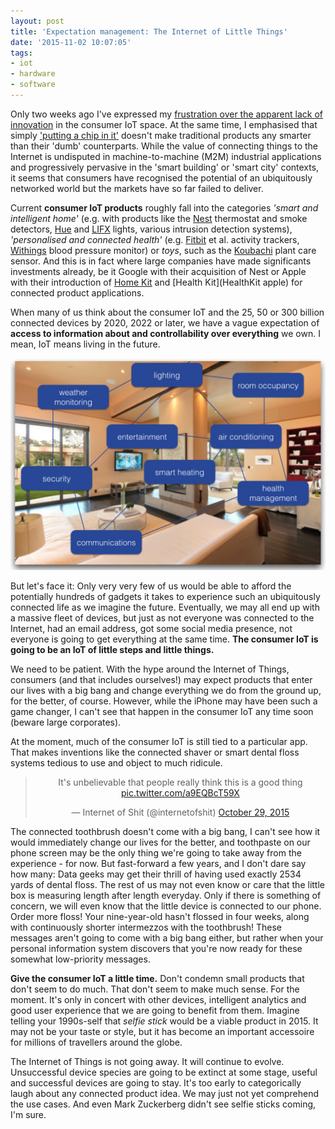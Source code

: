 ```yaml
---
layout: post
title: 'Expectation management: The Internet of Little Things'
date: '2015-11-02 10:07:05'
tags:
- iot
- hardware
- software
---
```


Only two weeks ago I've expressed my [frustration over the apparent lack of innovation](https://iot.ghost.io/where-are-the-consumer-iot-products/) in the consumer IoT space. At the same time, I emphasised that simply ['putting a chip in it'](http://weputachipinit.tumblr.com) doesn't make traditional products any smarter than their 'dumb' counterparts. While the value of connecting things to the Internet is undisputed in machine-to-machine (M2M) industrial applications and progressively pervasive in the 'smart building' or 'smart city' contexts, it seems that consumers have recognised the potential of an ubiquitously networked world but the markets have so far failed to deliver.

Current **consumer IoT products** roughly fall into the categories *'smart and intelligent home'* (e.g. with products like the [Nest](https://nest.com) thermostat and smoke detectors, [Hue](http://www2.meethue.com) and [LIFX](http://www.lifx.com) lights, various intrusion detection systems), *'personalised and connected health'* (e.g. [Fitbit](https://www.fitbit.com) et al. activity trackers, [Withings](https://www.withings.com) blood pressure monitor) or *toys*, such as the [Koubachi](http://www.koubachi.com) plant care sensor. And this is in fact where large companies have made significants investments already, be it Google with their acquisition of Nest or Apple with their introduction of [Home Kit](https://developer.apple.com/homekit/) and [Health Kit](HealthKit apple) for connected product applications.

When many of us think about the consumer IoT and the 25, 50 or 300 billion connected devices by 2020, 2022 or later, we have a vague expectation of **access to information about and controllability over everything** we own. I mean, IoT means living in the future.

![](/content/images/2015/11/consumer_IoT.jpg)

But let's face it: Only very very few of us would be able to afford the potentially hundreds of gadgets it takes to experience such an ubiquitously connected life as we imagine the future. Eventually, we may all end up with a massive fleet of devices, but just as not everyone was connected to the Internet, had an email address, got some social media presence, not everyone is going to get everything at the same time. **The consumer IoT is going to be an IoT of little steps and little things.**

We need to be patient. With the hype around the Internet of Things, consumers (and that includes ourselves!) may expect products that enter our lives with a big bang and change everything we do from the ground up, for the better, of course. However, while the iPhone may have been such a game changer, I can't see that happen in the consumer IoT any time soon (beware large corporates).

At the moment, much of the consumer IoT is still tied to a particular app. That makes inventions like the connected shaver or smart dental floss systems tedious to use and object to much ridicule.

<center>
<blockquote class="twitter-tweet" lang="en"><p lang="en" dir="ltr">It&#39;s unbelievable that people really think this is a good thing <a href="https://t.co/a9EQBcT59X">pic.twitter.com/a9EQBcT59X</a></p>&mdash; Internet of Shit (@internetofshit) <a href="https://twitter.com/internetofshit/status/659667773052878848">October 29, 2015</a></blockquote> <script async src="//platform.twitter.com/widgets.js" charset="utf-8"></script>
</center>

The connected toothbrush doesn't come with a big bang, I can't see how it would immediately change our lives for the better, and toothpaste on our phone screen may be the only thing we're going to take away from the experience - for now. But fast-forward a few years, and I don't dare say how many: Data geeks may get their thrill of having used exactly 2534 yards of dental floss. The rest of us may not even know or care that the little box is measuring length after length everyday. Only if there is something of concern, we will even know that the little device is connected to our phone. Order more floss! Your nine-year-old hasn't flossed in four weeks, along with continuously shorter intermezzos with the toothbrush! These messages aren't going to come with a big bang either, but rather when your personal information system discovers that you're now ready for these somewhat low-priority messages.

**Give the consumer IoT a little time.** Don't condemn small products that don't seem to do much. That don't seem to make much sense. For the moment. It's only in concert with other devices, intelligent analytics and good user experience that we are going to benefit from them. Imagine telling your 1990s-self that *selfie stick* would be a viable product in 2015. It may not be your taste or style, but it has become an important accessoire for millions of travellers around the globe.

The Internet of Things is not going away. It will continue to evolve. Unsuccessful device species are going to be extinct at some stage, useful and successful devices are going to stay. It's too early to categorically laugh about any connected product idea. We may just not yet comprehend the use cases. And even Mark Zuckerberg didn't see selfie sticks coming, I'm sure.